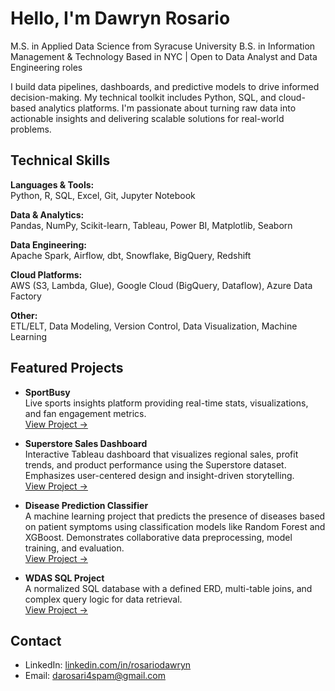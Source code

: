 # Hello, I'm Dawryn Rosario

M.S. in Applied Data Science from Syracuse University
B.S. in Information Management & Technology
Based in NYC | Open to Data Analyst and Data Engineering roles  

I build data pipelines, dashboards, and predictive models to drive informed decision-making. My technical toolkit includes Python, SQL, and cloud-based analytics platforms. I'm passionate about turning raw data into actionable insights and delivering scalable solutions for real-world problems.

## Technical Skills

**Languages & Tools:**  
Python, R, SQL, Excel, Git, Jupyter Notebook  

**Data & Analytics:**  
Pandas, NumPy, Scikit-learn, Tableau, Power BI, Matplotlib, Seaborn  

**Data Engineering:**  
Apache Spark, Airflow, dbt, Snowflake, BigQuery, Redshift  

**Cloud Platforms:**  
AWS (S3, Lambda, Glue), Google Cloud (BigQuery, Dataflow), Azure Data Factory  

**Other:**  
ETL/ELT, Data Modeling, Version Control, Data Visualization, Machine Learning

## Featured Projects

- **SportBusy**  
  Live sports insights platform providing real-time stats, visualizations, and fan engagement metrics.  
  [View Project →](https://github.com/darosari/sportbusy-website)

- **Superstore Sales Dashboard**  
  Interactive Tableau dashboard that visualizes regional sales, profit trends, and product performance using the Superstore dataset. Emphasizes user-centered design and insight-driven storytelling.  
  [View Project →](https://github.com/darosari/Superstore-Sales-Dashboard)

- **Disease Prediction Classifier**  
  A machine learning project that predicts the presence of diseases based on patient symptoms using classification models like Random Forest and XGBoost. Demonstrates collaborative data preprocessing, model training, and evaluation.  
  [View Project →](https://github.com/darosari/Disease_Prediction_Classifier)

- **WDAS SQL Project**  
  A normalized SQL database with a defined ERD, multi-table joins, and complex query logic for data retrieval.  
  [View Project →](https://github.com/darosari/wdas-sql-database)

## Contact

- LinkedIn: [linkedin.com/in/rosariodawryn](https://www.linkedin.com/in/rosariodawryn/)  
- Email: darosari4spam@gmail.com

